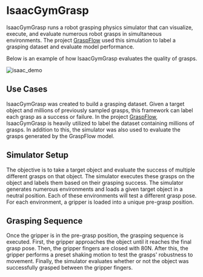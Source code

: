 # IsaacGymGrasp
IsaacGymGrasp runs a robot grasping physics simulator that can visualize, execute, and evaluate numerous robot grasps in simultaneous environments. The project [GraspFlow](https://github.com/tasbolat1/graspflow) used this simulation to label a grasping dataset and evaluate model performance.

Below is an example of how IsaacGymGrasp evaluates the quality of grasps.

![isaac_demo](https://user-images.githubusercontent.com/47981615/224977728-4952720e-0fb7-470e-836f-8861064573ab.gif)


## Use Cases
IsaacGymGrasp was created to build a grasping dataset. Given a target object and millions of previously sampled grasps, this framework can label each grasp as a success or failure. In the project [GraspFlow](https://github.com/tasbolat1/graspflow), IsaacGymGrasp is heavily utilized to label the dataset containing millions of grasps. In addition to this, the simulator was also used to evaluate the grasps generated by the GraspFlow model.

<!-- # Method -->
## Simulator Setup
The objective is to take a target object and evaluate the success of multiple different grasps on that object. The simulator executes these grasps on the object and labels them based on their grasping success. The simulator generates numerous environments and loads a given target object in a neutral position. Each of these environments will test a different grasp pose. For each environment, a gripper is loaded into a unique pre-grasp position.

## Grasping Sequence
Once the gripper is in the pre-grasp position, the grasping sequence is executed. First, the gripper approaches the object until it reaches the final grasp pose. Then, the gripper fingers are closed with 80N. After this, the gripper performs a preset shaking motion to test the grasps' robustness to movement. Finally, the simulator evaluates whether or not the object was successfully grasped between the gripper fingers.   



<!-- # Installation -->

<!-- # Usage -->



